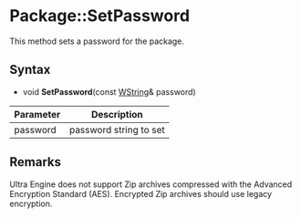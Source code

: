 # Package::SetPassword

This method sets a password for the package.

## Syntax

- void **SetPassword**(const [WString](WString.md)& password)

| Parameter | Description |
|---|---|
| password | password string to set |

## Remarks

Ultra Engine does not support Zip archives compressed with the Advanced Encryption Standard (AES). Encrypted Zip archives should use legacy encryption.
